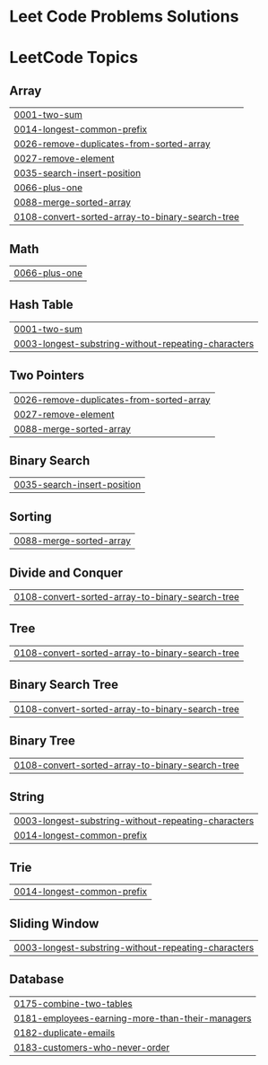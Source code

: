 # Leet Code Problems Solutions

<!---LeetCode Topics Start-->
# LeetCode Topics
## Array
|  |
| ------- |
| [0001-two-sum](https://github.com/firacil/Problem_Solved-Leet_Code-/tree/master/0001-two-sum) |
| [0014-longest-common-prefix](https://github.com/firacil/Problem_Solved-Leet_Code-/tree/master/0014-longest-common-prefix) |
| [0026-remove-duplicates-from-sorted-array](https://github.com/firacil/Problem_Solved-Leet_Code-/tree/master/0026-remove-duplicates-from-sorted-array) |
| [0027-remove-element](https://github.com/firacil/Problem_Solved-Leet_Code-/tree/master/0027-remove-element) |
| [0035-search-insert-position](https://github.com/firacil/Problem_Solved-Leet_Code-/tree/master/0035-search-insert-position) |
| [0066-plus-one](https://github.com/firacil/Problem_Solved-Leet_Code-/tree/master/0066-plus-one) |
| [0088-merge-sorted-array](https://github.com/firacil/Problem_Solved-Leet_Code-/tree/master/0088-merge-sorted-array) |
| [0108-convert-sorted-array-to-binary-search-tree](https://github.com/firacil/Problem_Solved-Leet_Code-/tree/master/0108-convert-sorted-array-to-binary-search-tree) |
## Math
|  |
| ------- |
| [0066-plus-one](https://github.com/firacil/Problem_Solved-Leet_Code-/tree/master/0066-plus-one) |
## Hash Table
|  |
| ------- |
| [0001-two-sum](https://github.com/firacil/Problem_Solved-Leet_Code-/tree/master/0001-two-sum) |
| [0003-longest-substring-without-repeating-characters](https://github.com/firacil/Problem_Solved-Leet_Code-/tree/master/0003-longest-substring-without-repeating-characters) |
## Two Pointers
|  |
| ------- |
| [0026-remove-duplicates-from-sorted-array](https://github.com/firacil/Problem_Solved-Leet_Code-/tree/master/0026-remove-duplicates-from-sorted-array) |
| [0027-remove-element](https://github.com/firacil/Problem_Solved-Leet_Code-/tree/master/0027-remove-element) |
| [0088-merge-sorted-array](https://github.com/firacil/Problem_Solved-Leet_Code-/tree/master/0088-merge-sorted-array) |
## Binary Search
|  |
| ------- |
| [0035-search-insert-position](https://github.com/firacil/Problem_Solved-Leet_Code-/tree/master/0035-search-insert-position) |
## Sorting
|  |
| ------- |
| [0088-merge-sorted-array](https://github.com/firacil/Problem_Solved-Leet_Code-/tree/master/0088-merge-sorted-array) |
## Divide and Conquer
|  |
| ------- |
| [0108-convert-sorted-array-to-binary-search-tree](https://github.com/firacil/Problem_Solved-Leet_Code-/tree/master/0108-convert-sorted-array-to-binary-search-tree) |
## Tree
|  |
| ------- |
| [0108-convert-sorted-array-to-binary-search-tree](https://github.com/firacil/Problem_Solved-Leet_Code-/tree/master/0108-convert-sorted-array-to-binary-search-tree) |
## Binary Search Tree
|  |
| ------- |
| [0108-convert-sorted-array-to-binary-search-tree](https://github.com/firacil/Problem_Solved-Leet_Code-/tree/master/0108-convert-sorted-array-to-binary-search-tree) |
## Binary Tree
|  |
| ------- |
| [0108-convert-sorted-array-to-binary-search-tree](https://github.com/firacil/Problem_Solved-Leet_Code-/tree/master/0108-convert-sorted-array-to-binary-search-tree) |
## String
|  |
| ------- |
| [0003-longest-substring-without-repeating-characters](https://github.com/firacil/Problem_Solved-Leet_Code-/tree/master/0003-longest-substring-without-repeating-characters) |
| [0014-longest-common-prefix](https://github.com/firacil/Problem_Solved-Leet_Code-/tree/master/0014-longest-common-prefix) |
## Trie
|  |
| ------- |
| [0014-longest-common-prefix](https://github.com/firacil/Problem_Solved-Leet_Code-/tree/master/0014-longest-common-prefix) |
## Sliding Window
|  |
| ------- |
| [0003-longest-substring-without-repeating-characters](https://github.com/firacil/Problem_Solved-Leet_Code-/tree/master/0003-longest-substring-without-repeating-characters) |
## Database
|  |
| ------- |
| [0175-combine-two-tables](https://github.com/firacil/Problem_Solved-Leet_Code-/tree/master/0175-combine-two-tables) |
| [0181-employees-earning-more-than-their-managers](https://github.com/firacil/Problem_Solved-Leet_Code-/tree/master/0181-employees-earning-more-than-their-managers) |
| [0182-duplicate-emails](https://github.com/firacil/Problem_Solved-Leet_Code-/tree/master/0182-duplicate-emails) |
| [0183-customers-who-never-order](https://github.com/firacil/Problem_Solved-Leet_Code-/tree/master/0183-customers-who-never-order) |
<!---LeetCode Topics End-->